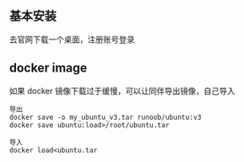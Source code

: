 基本安装
---

去官网下载一个桌面，注册账号登录


docker image
---
如果 docker 镜像下载过于缓慢，可以让同伴导出镜像，自己导入

    导出
    docker save -o my_ubuntu_v3.tar runoob/ubuntu:v3
    docker save ubuntu:load>/root/ubuntu.tar

    导入
    docker load<ubuntu.tar
